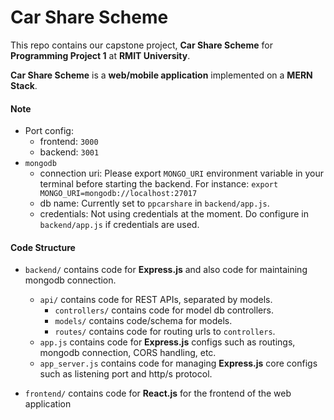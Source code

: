 # Car Share Scheme

This repo contains our capstone project, **Car Share Scheme** for **Programming Project 1** at **RMIT University**.

**Car Share Scheme** is a **web/mobile application** implemented on a **MERN Stack**.



#### Note

- Port config:
  - frontend: `3000`
  - backend: `3001`
- `mongodb`
  - connection uri: Please export `MONGO_URI` environment variable in your terminal before starting the backend. For instance: `export MONGO_URI=mongodb://localhost:27017`
  - db name: Currently set to `ppcarshare` in `backend/app.js`.
  - credentials: Not using credentials at the moment. Do configure in `backend/app.js` if credentials are used.



#### Code Structure

- `backend/` contains code for **Express.js** and also code for maintaining mongodb connection.
  - `api/` contains code for REST APIs, separated by models.
    - `controllers/` contains code for model db controllers.
    - `models/` contains code/schema for models.
    - `routes/` contains code for routing urls to `controllers`.
  - `app.js` contains code for **Express.js** configs such as routings, mongodb connection, CORS handling, etc.
  - `app_server.js` contains code for managing **Express.js** core configs such as listening port and http/s protocol.

- `frontend/` contains code for **React.js** for the frontend of the web application

#### 